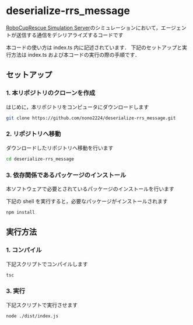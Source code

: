 # deserialize-rrs_message

[RoboCupRescue Simulation Server](https://github.com/roborescue/rcrs-server)のシミュレーションにおいて，エージェントが送信する通信をデシリアライズするコードです

本コードの使い方は index.ts 内に記述されています．
下記のセットアップと実行方法は index.ts および本コードの実行の際の手順です．

## セットアップ

### 1. 本リポジトリのクローンを作成

はじめに，本リポジトリをコンピュータにダウンロードします

```sh
git clone https://github.com/nono2224/deserialize-rrs_message.git
```

### 2. リポジトリへ移動

ダウンロードしたリポジトリへ移動を行います

```sh
cd deserialize-rrs_message
```

### 3. 依存関係であるパッケージのインストール

本ソフトウェアで必要とされているパッケージのインストールを行います

下記の shell を実行すると，必要なパッケージがインストールされます

```sh
npm install
```

## 実行方法

### 1. コンパイル

下記スクリプトでコンパイルします

```sh
tsc
```

### 3. 実行

下記スクリプトで実行させます

```sh
node ./dist/index.js
```
